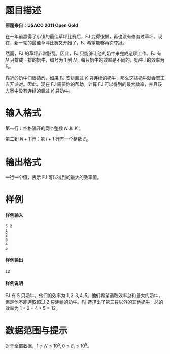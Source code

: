 
# 题目描述

**原题来自：USACO 2011 Open Gold**

在一年前赢得了小镇的最佳草坪比赛后，FJ 变得很懒，再也没有修剪过草坪。现在，新一轮的最佳草坪比赛又开始了，FJ 希望能够再次夺冠。 

然而，FJ 的草坪非常脏乱，因此，FJ 只能够让他的奶牛来完成这项工作。FJ 有 $N$ 只排成一排的奶牛，编号为 $1$ 到 $N$。每只奶牛的效率是不同的，奶牛 $i$ 的效率为 $E_i$。 

靠近的奶牛们很熟悉，如果 FJ 安排超过 $K$ 只连续的奶牛，那么这些奶牛就会罢工去开派对。因此，现在 FJ 需要你的帮助，计算 FJ 可以得到的最大效率，并且该方案中没有连续的超过 $K$ 只奶牛。


# 输入格式

第一行：空格隔开的两个整数 $N$ 和 $K$；

第二到 $N+1$ 行：第 $i+1$ 行有一个整数 $E_i$。


# 输出格式

一行一个值，表示 FJ 可以得到的最大的效率值。

# 样例

#### 样例输入
```plain
5 2
1
2
3
4
5
```

#### 样例输出
```plain
12
```

#### 样例说明
FJ 有 $5$ 只奶牛，他们的效率为 $1,2,3,4,5$。他们希望选取效率总和最大的奶牛，但是他不能选取超过 $2$ 只连续的奶牛。FJ 选择出了第三只以外的其他奶牛，总的效率为 $1+2+4+5=12$。

# 数据范围与提示

对于全部数据，$1\le N\le 10^5,0\le E_i\le 10^9$。

